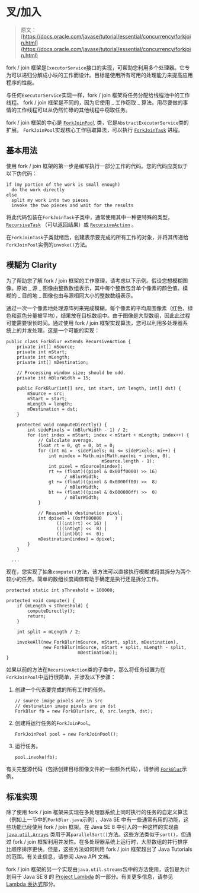 # 叉/加入

> 原文： [https://docs.oracle.com/javase/tutorial/essential/concurrency/forkjoin.html](https://docs.oracle.com/javase/tutorial/essential/concurrency/forkjoin.html)

fork / join 框架是`ExecutorService`接口的实现，可帮助您利用多个处理器。它专为可以递归分解成小块的工作而设计。目标是使用所有可用的处理能力来提高应用程序的性能。

与任何`ExecutorService`实现一样，fork / join 框架将任务分配给线程池中的工作线程。 fork / join 框架是不同的，因为它使用 _ 工作窃取 _ 算法。用尽要做的事情的工作线程可以从仍然忙碌的其他线程中窃取任务。

fork / join 框架的中心是 [`ForkJoinPool`](https://docs.oracle.com/javase/8/docs/api/java/util/concurrent/ForkJoinPool.html) 类，它是`AbstractExecutorService`类的扩展。 `ForkJoinPool`实现核心工作窃取算法，可以执行 [`ForkJoinTask`](https://docs.oracle.com/javase/8/docs/api/java/util/concurrent/ForkJoinTask.html) 进程。

## 基本用法

使用 fork / join 框架的第一步是编写执行一部分工作的代码。您的代码应类似于以下伪代码：

```
if (my portion of the work is small enough)
  do the work directly
else
  split my work into two pieces
  invoke the two pieces and wait for the results

```

将此代码包装在`ForkJoinTask`子类中，通常使用其中一种更特殊的类型， [`RecursiveTask`](https://docs.oracle.com/javase/8/docs/api/java/util/concurrent/RecursiveTask.html) （可以返回结果）或 [`RecursiveAction`](https://docs.oracle.com/javase/8/docs/api/java/util/concurrent/RecursiveAction.html) 。

在`ForkJoinTask`子类就绪后，创建表示要完成的所有工作的对象，并将其传递给`ForkJoinPool`实例的`invoke()`方法。

## 模糊为 Clarity

为了帮助您了解 fork / join 框架的工作原理，请考虑以下示例。假设您想模糊图像。原始 _ 源 _ 图像由整数数组表示，其中每个整数包含单个像素的颜色值。模糊的 _ 目的地 _ 图像也由与源相同大小的整数数组表示。

通过一次一个像素地处理源阵列来完成模糊。每个像素的平均周围像素（红色，绿色和蓝色分量被平均），结果放在目标数组中。由于图像是大型数组，因此此过程可能需要很长时间。通过使用 fork / join 框架实现算法，您可以利用多处理器系统上的并发处理。这是一个可能的实现：

```
public class ForkBlur extends RecursiveAction {
    private int[] mSource;
    private int mStart;
    private int mLength;
    private int[] mDestination;

    // Processing window size; should be odd.
    private int mBlurWidth = 15;

    public ForkBlur(int[] src, int start, int length, int[] dst) {
        mSource = src;
        mStart = start;
        mLength = length;
        mDestination = dst;
    }

    protected void computeDirectly() {
        int sidePixels = (mBlurWidth - 1) / 2;
        for (int index = mStart; index < mStart + mLength; index++) {
            // Calculate average.
            float rt = 0, gt = 0, bt = 0;
            for (int mi = -sidePixels; mi <= sidePixels; mi++) {
                int mindex = Math.min(Math.max(mi + index, 0),
                                    mSource.length - 1);
                int pixel = mSource[mindex];
                rt += (float)((pixel & 0x00ff0000) >> 16)
                      / mBlurWidth;
                gt += (float)((pixel & 0x0000ff00) >>  8)
                      / mBlurWidth;
                bt += (float)((pixel & 0x000000ff) >>  0)
                      / mBlurWidth;
            }

            // Reassemble destination pixel.
            int dpixel = (0xff000000     ) |
                   (((int)rt) << 16) |
                   (((int)gt) <<  8) |
                   (((int)bt) <<  0);
            mDestination[index] = dpixel;
        }
    }

  ...

```

现在，您实现了抽象`compute()`方法，该方法可以直接执行模糊或将其拆分为两个较小的任务。简单的数组长度阈值有助于确定是执行还是拆分工作。

```
protected static int sThreshold = 100000;

protected void compute() {
    if (mLength < sThreshold) {
        computeDirectly();
        return;
    }

    int split = mLength / 2;

    invokeAll(new ForkBlur(mSource, mStart, split, mDestination),
              new ForkBlur(mSource, mStart + split, mLength - split,
                           mDestination));
}

```

如果以前的方法在`RecursiveAction`类的子类中，那么将任务设置为在`ForkJoinPool`中运行很简单，并涉及以下步骤：

1.  创建一个代表要完成的所有工作的任务。

    ```
    // source image pixels are in src
    // destination image pixels are in dst
    ForkBlur fb = new ForkBlur(src, 0, src.length, dst);

    ```

2.  创建将运行任务的`ForkJoinPool`。

    ```
    ForkJoinPool pool = new ForkJoinPool();

    ```

3.  运行任务。

    ```
    pool.invoke(fb);

    ```

有关完整源代码（包括创建目标图像文件的一些额外代码），请参阅 [``ForkBlur``](examples/ForkBlur.java)示例。

## 标准实现

除了使用 fork / join 框架来实现在多处理器系统上同时执行的任务的自定义算法（例如上一节中的`ForkBlur.java`示例），Java SE 中有一些通常有用的功能，这些功能已经使用 fork / join 框架。在 Java SE 8 中引入的一种这样的实现由 [`java.util.Arrays`](https://docs.oracle.com/javase/8/docs/api/java/util/Arrays.html) 类用于其`parallelSort()`方法。这些方法类似于`sort()`，但通过 fork / join 框架利用并发性。在多处理器系统上运行时，大型数组的并行排序比顺序排序更快。但是，这些方法如何利用 fork / join 框架超出了 Java Tutorials 的范围。有关此信息，请参阅 Java API 文档。

fork / join 框架的另一个实现由`java.util.streams`包中的方法使用，该包是为计划用于 Java SE 8 的 [Project Lambda](http://openjdk.java.net/projects/lambda/) 的一部分。有关更多信息，请参见 [Lambda 表达式](../../java/javaOO/lambdaexpressions.html)部分。
